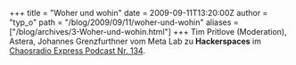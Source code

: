 +++
title = "Woher und wohin"
date = 2009-09-11T13:20:00Z
author = "typ_o"
path = "/blog/2009/09/11/woher-und-wohin"
aliases = ["/blog/archives/3-Woher-und-wohin.html"]
+++
Tim Pritlove (Moderation), Astera, Johannes Grenzfurthner vom Meta Lab
zu **Hackerspaces** im [Chaosradio Express Podcast
Nr. 134](https://chaosradio.ccc.de/cre134.html).

